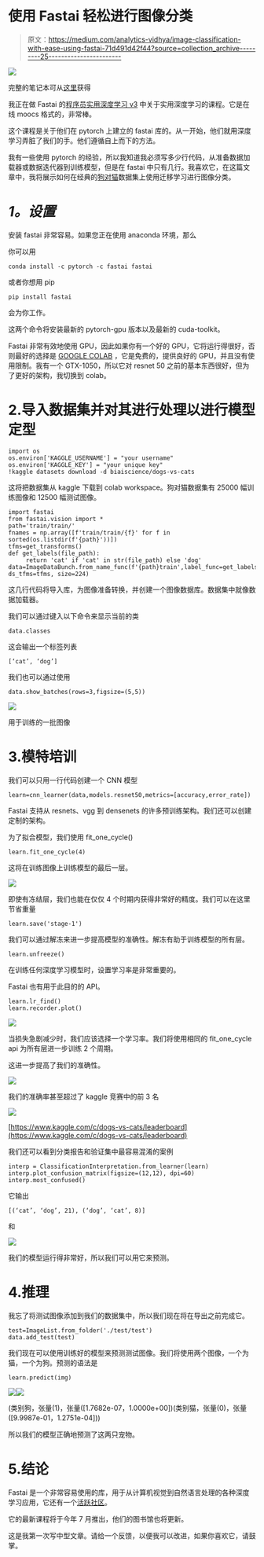 # 使用 Fastai 轻松进行图像分类

> 原文：<https://medium.com/analytics-vidhya/image-classification-with-ease-using-fastai-71d491d42f44?source=collection_archive---------25----------------------->

![](img/3d9c0672acddfe5ca55de81401aabd51.png)

完整的笔记本可从[这里](https://colab.research.google.com/drive/1-e-HXyRA1fiROQALhFJHYeIB5ypSdTv2)获得

我正在做 Fastai 的[程序员实用深度学习 v3](https://course.fast.ai/) 中关于实用深度学习的课程。它是在线 moocs 格式的，非常棒。

这个课程是关于他们在 pytorch 上建立的 fastai 库的。从一开始，他们就用深度学习弄脏了我们的手。他们遵循自上而下的方法。

我有一些使用 pytorch 的经验，所以我知道我必须写多少行代码，从准备数据加载器或数据迭代器到训练模型，但是在 fastai 中只有几行。我喜欢它，在这篇文章中，我将展示如何在经典的[狗对猫](https://www.kaggle.com/biaiscience/dogs-vs-cats)数据集上使用迁移学习进行图像分类。

# *1。设置*

安装 fastai 非常容易。如果您正在使用 anaconda 环境，那么

你可以用

```
conda install -c pytorch -c fastai fastai
```

或者你想用 pip

```
pip install fastai
```

会为你工作。

这两个命令将安装最新的 pytorch-gpu 版本以及最新的 cuda-toolkit。

Fastai 非常有效地使用 GPU，因此如果你有一个好的 GPU，它将运行得很好，否则最好的选择是 [GOOGLE COLAB](https://colab.research.google.com/) ，它是免费的，提供良好的 GPU，并且没有使用限制。我有一个 GTX-1050，所以它对 resnet 50 之前的基本东西很好，但为了更好的架构，我切换到 colab。

# 2.导入数据集并对其进行处理以进行模型定型

```
import os
os.environ['KAGGLE_USERNAME'] = "your username"
os.environ['KAGGLE_KEY'] = "your unique key"
!kaggle datasets download -d biaiscience/dogs-vs-cats
```

这将把数据集从 kaggle 下载到 colab workspace。狗对猫数据集有 25000 幅训练图像和 12500 幅测试图像。

```
import fastai
from fastai.vision import *
path='train/train/'
fnames = np.array([f'train/train/{f}' for f in sorted(os.listdir(f'{path}'))])
tfms=get_transforms()
def get_labels(file_path):
     return 'cat' if 'cat' in str(file_path) else 'dog'
data=ImageDataBunch.from_name_func(f'{path}train',label_func=get_labels,fnames=fnames, ds_tfms=tfms, size=224)
```

这几行代码将导入库，为图像准备转换，并创建一个图像数据库。数据集中就像数据加载器。

我们可以通过键入以下命令来显示当前的类

```
data.classes
```

这会输出一个标签列表

```
[‘cat’, ‘dog’]
```

我们也可以通过使用

```
data.show_batches(rows=3,figsize=(5,5))
```

![](img/0be592ef969763b5dae1b8e7e8088781.png)

用于训练的一批图像

# 3.模特培训

我们可以只用一行代码创建一个 CNN 模型

```
learn=cnn_learner(data,models.resnet50,metrics=[accuracy,error_rate])
```

Fastai 支持从 resnets、vgg 到 densenets 的许多预训练架构。我们还可以创建定制的架构。

为了拟合模型，我们使用 fit_one_cycle()

```
learn.fit_one_cycle(4)
```

这将在训练图像上训练模型的最后一层。

![](img/70085a29555ac3f9dab301dd1c4cfc88.png)

即使有冻结层，我们也能在仅仅 4 个时期内获得非常好的精度。我们可以在这里节省重量

```
learn.save('stage-1')
```

我们可以通过解冻来进一步提高模型的准确性。解冻有助于训练模型的所有层。

```
learn.unfreeze()
```

在训练任何深度学习模型时，设置学习率是非常重要的。

Fastai 也有用于此目的的 API。

```
learn.lr_find()
learn.recorder.plot()
```

![](img/aa4e5cc8b1092ddb92fa3ce7bbc477ee.png)

当损失急剧减少时，我们应该选择一个学习率。我们将使用相同的 fit_one_cycle api 为所有层进一步训练 2 个周期。

这进一步提高了我们的准确性。

![](img/931a69c50f16694d1fa54bb00d5e62ad.png)

我们的准确率甚至超过了 kaggle 竞赛中的前 3 名

![](img/8f457c0fef24b4e70eab83ebf75c6ce8.png)

[https://www.kaggle.com/c/dogs-vs-cats/leaderboard](https://www.kaggle.com/c/dogs-vs-cats/leaderboard)

我们还可以看到分类报告和验证集中最容易混淆的案例

```
interp = ClassificationInterpretation.from_learner(learn)
interp.plot_confusion_matrix(figsize=(12,12), dpi=60)
interp.most_confused()
```

它输出

```
[(‘cat’, ‘dog’, 21), (‘dog’, ‘cat’, 8)]
```

和

![](img/3665d1ba62471989b70c3d0a8180514c.png)

我们的模型运行得非常好，所以我们可以用它来预测。

# 4.推理

我忘了将测试图像添加到我们的数据集中，所以我们现在将在导出之前完成它。

```
test=ImageList.from_folder('./test/test')
data.add_test(test)
```

我们现在可以使用训练好的模型来预测测试图像。我们将使用两个图像，一个为猫，一个为狗。预测的语法是

```
learn.predict(img)
```

![](img/2e52f486559ec62905bc0767f0d575dc.png)![](img/c83f761e352d1ab3a7a5b65625c1c6bd.png)

(类别狗，张量(1)，张量([1.7682e-07，1.0000e+00])(类别猫，张量(0)，张量([9.9987e-01，1.2751e-04]))

所以我们的模型正确地预测了这两只宠物。

# 5.结论

Fastai 是一个非常容易使用的库，用于从计算机视觉到自然语言处理的各种深度学习应用，它还有一个[活跃社区](https://forums.fast.ai/)。

它的最新课程将于今年 7 月推出，他们的图书馆也将更新。

这是我第一次写中型文章。请给一个反馈，以便我可以改进，如果你喜欢它，请鼓掌。